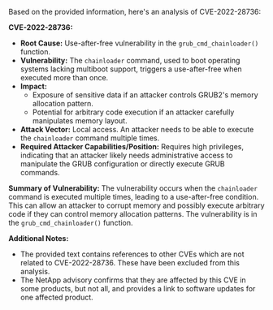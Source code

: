 Based on the provided information, here's an analysis of CVE-2022-28736:

**CVE-2022-28736:**

*   **Root Cause:** Use-after-free vulnerability in the `grub_cmd_chainloader()` function.
*   **Vulnerability:** The `chainloader` command, used to boot operating systems lacking multiboot support, triggers a use-after-free when executed more than once.
*   **Impact:**
    *   Exposure of sensitive data if an attacker controls GRUB2's memory allocation pattern.
    *   Potential for arbitrary code execution if an attacker carefully manipulates memory layout.
*   **Attack Vector:** Local access. An attacker needs to be able to execute the `chainloader` command multiple times.
*   **Required Attacker Capabilities/Position:** Requires high privileges, indicating that an attacker likely needs administrative access to manipulate the GRUB configuration or directly execute GRUB commands.

**Summary of Vulnerability:**
The vulnerability occurs when the `chainloader` command is executed multiple times, leading to a use-after-free condition. This can allow an attacker to corrupt memory and possibly execute arbitrary code if they can control memory allocation patterns. The vulnerability is in the `grub_cmd_chainloader()` function.

**Additional Notes:**
* The provided text contains references to other CVEs which are not related to CVE-2022-28736. These have been excluded from this analysis.
* The NetApp advisory confirms that they are affected by this CVE in some products, but not all, and provides a link to software updates for one affected product.